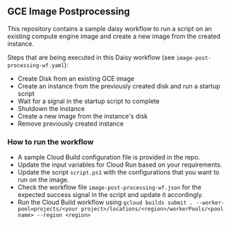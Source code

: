 ## GCE Image Postprocessing

This repository contains a sample daisy workflow to run a script on an existing compute engine image
and create a new image from the created instance.

Steps that are being executed in this Daisy workflow (see `image-post-processing-wf.yaml`):
 * Create Disk from an existing GCE image
 * Create an instance from the previously created disk and run a startup script
 * Wait for a signal in the startup script to complete
 * Shutdown the instance
 * Create a new image from the instance's disk
 * Remove previously created instance

### How to run the workflow

 * A sample Cloud Build configuration file is provided in the repo.
 * Update the input variables for Cloud Run based on your requirements.
 * Update the script `script.ps1` with the configurations that you want to run on the image.
 * Check the workflow file `image-post-processing-wf.json` for the expected success signal in the script and update it accordingly.
 * Run the Cloud Build workflow using `gcloud builds submit . --worker-pool=projects/<your project>/locations/<region>/workerPools/<pool name> --region <region>`